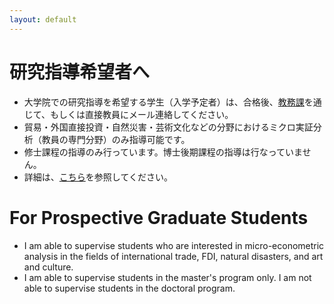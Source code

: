 ```yaml
---
layout: default
---
```




# 研究指導希望者へ

- 大学院での研究指導を希望する学生（入学予定者）は、合格後、[教務課](https://www.aoyama.ac.jp/admission/graduate/inquiry/)を通じて、もしくは直接教員にメール連絡してください。
- 貿易・外国直接投資・自然災害・芸術文化などの分野におけるミクロ実証分析（教員の専門分野）のみ指導可能です。
- 修士課程の指導のみ行っています。博士後期課程の指導は行なっていません。
- 詳細は、[こちら](graduate_students.pdf)を参照してください。
 
# For Prospective Graduate Students

- I am able to supervise students who are interested in micro-econometric analysis in the fields of international trade, FDI,  natural disasters, and art and culture. 
- I am able to supervise students in the master's program only. I am not able to supervise students in the doctoral program.






